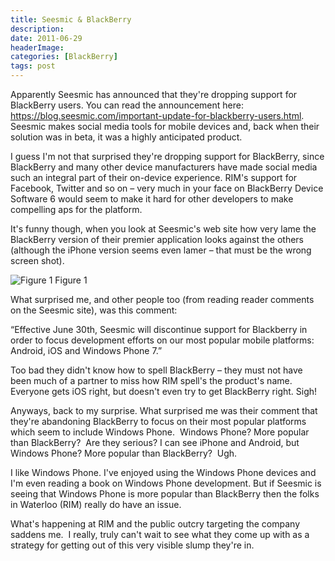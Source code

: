 ```yaml
---
title: Seesmic & BlackBerry
description: 
date: 2011-06-29
headerImage: 
categories: [BlackBerry]
tags: post
---
```


Apparently Seesmic has announced that they're dropping support for BlackBerry users. You can read the announcement here: https://blog.seesmic.com/important-update-for-blackberry-users.html. Seesmic makes social media tools for mobile devices and, back when their solution was in beta, it was a highly anticipated product.

I guess I'm not that surprised they're dropping support for BlackBerry, since BlackBerry and many other device manufacturers have made social media such an integral part of their on-device experience. RIM's support for Facebook, Twitter and so on – very much in your face on BlackBerry Device Software 6 would seem to make it hard for other developers to make compelling aps for the platform.

It's funny though, when you look at Seesmic's web site how very lame the BlackBerry version of their premier application looks against the others (although the iPhone version seems even lamer – that must be the wrong screen shot).

![Figure 1](/images/2011/seesmic-1.png)
Figure 1

What surprised me, and other people too (from reading reader comments on the Seesmic site), was this comment:

“Effective June 30th, Seesmic will discontinue support for Blackberry in order to focus development efforts on our most popular mobile platforms: Android, iOS and Windows Phone 7.”

Too bad they didn't know how to spell BlackBerry – they must not have been much of a partner to miss how RIM spell's the product's name.  Everyone gets iOS right, but doesn't even try to get BlackBerry right. Sigh!

Anyways, back to my surprise. What surprised me was their comment that they're abandoning BlackBerry to focus on their most popular platforms which seem to include Windows Phone.  Windows Phone? More popular than BlackBerry?  Are they serious? I can see iPhone and Android, but Windows Phone? More popular than BlackBerry?  Ugh.

I like Windows Phone. I've enjoyed using the Windows Phone devices and I'm even reading a book on Windows Phone development. But if Seesmic is seeing that Windows Phone is more popular than BlackBerry then the folks in Waterloo (RIM) really do have an issue.

What's happening at RIM and the public outcry targeting the company saddens me.  I really, truly can't wait to see what they come up with as a strategy for getting out of this very visible slump they're in.